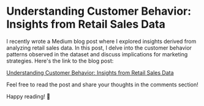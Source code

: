 # Understanding Customer Behavior: Insights from Retail Sales Data

I recently wrote a Medium blog post where I explored insights derived from analyzing retail sales data. In this post, I delve into the customer behavior patterns observed in the dataset and discuss implications for marketing strategies. Here's the link to the blog post:

[Understanding Customer Behavior: Insights from Retail Sales Data](https://medium.com/@anup11uppin/understanding-customer-behavior-insights-from-retail-sales-data-da7991011071)

Feel free to read the post and share your thoughts in the comments section!

Happy reading! 🙂
